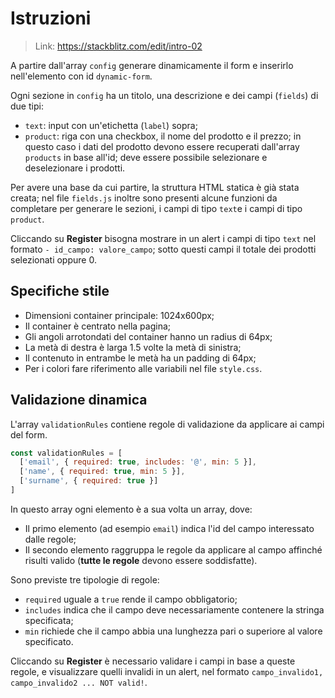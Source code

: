 # Istruzioni

> Link: https://stackblitz.com/edit/intro-02

A partire dall'array `config` generare dinamicamente il form e inserirlo nell'elemento con id `dynamic-form`.

Ogni sezione in `config` ha un titolo, una descrizione e dei campi (`fields`) di due tipi:

- `text`: input con un'etichetta (`label`) sopra;
- `product`: riga con una checkbox, il nome del prodotto e il prezzo; in questo caso i dati del prodotto devono essere recuperati dall'array `products` in base all'id; deve essere possibile selezionare e deselezionare i prodotti.

Per avere una base da cui partire, la struttura HTML statica è già stata creata; nel file `fields.js` inoltre sono presenti alcune funzioni da completare per generare le sezioni, i campi di tipo `text`e i campi di tipo `product`.

Cliccando su **Register** bisogna mostrare in un alert i campi di tipo `text` nel formato `- id_campo: valore_campo`; sotto questi campi il totale dei prodotti selezionati oppure 0.

## Specifiche stile
- Dimensioni container principale: 1024x600px;
- Il container è centrato nella pagina;
- Gli angoli arrotondati del container hanno un radius di 64px;
- La metà di destra è larga 1.5 volte la metà di sinistra;
- Il contenuto in entrambe le metà ha un padding di 64px;
- Per i colori fare riferimento alle variabili nel file `style.css`.

## Validazione dinamica
L'array `validationRules` contiene regole di validazione da applicare ai campi del form.

```js
const validationRules = [
  ['email', { required: true, includes: '@', min: 5 }],
  ['name', { required: true, min: 5 }],
  ['surname', { required: true }]
]
```

In questo array ogni elemento è a sua volta un array, dove:
- Il primo elemento (ad esempio `email`) indica l'id del campo interessato dalle regole;
- Il secondo elemento raggruppa le regole da applicare al campo affinché risulti valido (**tutte le regole** devono essere soddisfatte).

Sono previste tre tipologie di regole:
- `required` uguale a `true` rende il campo obbligatorio;
- `includes` indica che il campo deve necessariamente contenere la stringa specificata;
- `min` richiede che il campo abbia una lunghezza pari o superiore al valore specificato.

Cliccando su **Register** è necessario validare i campi in base a queste regole, e visualizzare quelli invalidi in un alert, nel formato `campo_invalido1, campo_invalido2 ... NOT valid!`.
